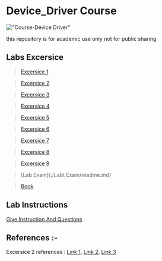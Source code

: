 # Device_Driver Course
!["Course-Device Driver"](https://img.shields.io/badge/Course-Device%20Driver-brightgreen)

this repository is for academic use only not for public sharing  

## Labs Excersice
>[Excersice 1](./1/readme.md)

>[Excersice 2](./2/readme.md)

>[Excersice 3](./3/readme.md)

>[Excersice 4](./4/readme.md)

>[Excersice 5](./5/readme.md)

>[Excersice 6](./6/readme.md)

>[Excersice 7](./7/readme.md)

>[Excersice 8](./8/readme.md)

>[Excersice 9](./9/readme.md)

>[Lab Exam](./Lab\ Exam/readme.md)

>[Book](./Book/readme.md)

## Lab Instructions
[Give Instruction And Questions](./instruction.md)

## References :-
Excersice 2 references : [Link 1](https://www.ubuntupit.com/simple-yet-effective-linux-shell-script-examples/), [Link 2](https://linuxhint.com/30_bash_script_examples/), [Link 3](https://alvinalexander.com/linux-unix/shell-script-download-url-website-speed-performance/)
